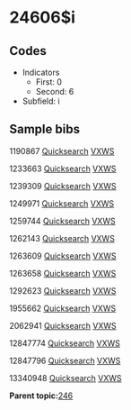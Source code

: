 # 24606$i

## Codes

-   Indicators
    -   First: 0
    -   Second: 6
-   Subfield: i

## Sample bibs

1190867 [Quicksearch](https://search.library.yale.edu/catalog/1190867) [VXWS](http://prodorbis.library.yale.edu:7014/vxws/GetHoldingsService?bibId=1190867)

1233663 [Quicksearch](https://search.library.yale.edu/catalog/1233663) [VXWS](http://prodorbis.library.yale.edu:7014/vxws/GetHoldingsService?bibId=1233663)

1239309 [Quicksearch](https://search.library.yale.edu/catalog/1239309) [VXWS](http://prodorbis.library.yale.edu:7014/vxws/GetHoldingsService?bibId=1239309)

1249971 [Quicksearch](https://search.library.yale.edu/catalog/1249971) [VXWS](http://prodorbis.library.yale.edu:7014/vxws/GetHoldingsService?bibId=1249971)

1259744 [Quicksearch](https://search.library.yale.edu/catalog/1259744) [VXWS](http://prodorbis.library.yale.edu:7014/vxws/GetHoldingsService?bibId=1259744)

1262143 [Quicksearch](https://search.library.yale.edu/catalog/1262143) [VXWS](http://prodorbis.library.yale.edu:7014/vxws/GetHoldingsService?bibId=1262143)

1263609 [Quicksearch](https://search.library.yale.edu/catalog/1263609) [VXWS](http://prodorbis.library.yale.edu:7014/vxws/GetHoldingsService?bibId=1263609)

1263658 [Quicksearch](https://search.library.yale.edu/catalog/1263658) [VXWS](http://prodorbis.library.yale.edu:7014/vxws/GetHoldingsService?bibId=1263658)

1292623 [Quicksearch](https://search.library.yale.edu/catalog/1292623) [VXWS](http://prodorbis.library.yale.edu:7014/vxws/GetHoldingsService?bibId=1292623)

1955662 [Quicksearch](https://search.library.yale.edu/catalog/1955662) [VXWS](http://prodorbis.library.yale.edu:7014/vxws/GetHoldingsService?bibId=1955662)

2062941 [Quicksearch](https://search.library.yale.edu/catalog/2062941) [VXWS](http://prodorbis.library.yale.edu:7014/vxws/GetHoldingsService?bibId=2062941)

12847774 [Quicksearch](https://search.library.yale.edu/catalog/12847774) [VXWS](http://prodorbis.library.yale.edu:7014/vxws/GetHoldingsService?bibId=12847774)

12847796 [Quicksearch](https://search.library.yale.edu/catalog/12847796) [VXWS](http://prodorbis.library.yale.edu:7014/vxws/GetHoldingsService?bibId=12847796)

13340948 [Quicksearch](https://search.library.yale.edu/catalog/13340948) [VXWS](http://prodorbis.library.yale.edu:7014/vxws/GetHoldingsService?bibId=13340948)

**Parent topic:**[246](../../tags/246/246.md)

